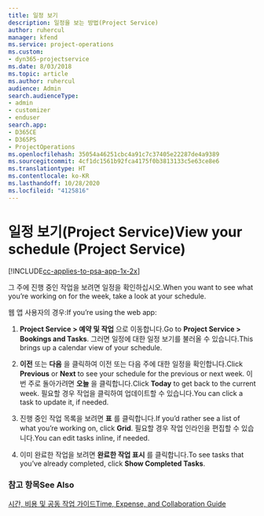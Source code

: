 ```yaml
---
title: 일정 보기
description: 일정을 보는 방법(Project Service)
author: ruhercul
manager: kfend
ms.service: project-operations
ms.custom:
- dyn365-projectservice
ms.date: 8/03/2018
ms.topic: article
ms.author: ruhercul
audience: Admin
search.audienceType:
- admin
- customizer
- enduser
search.app:
- D365CE
- D365PS
- ProjectOperations
ms.openlocfilehash: 35054a46251cbc4a91c7c37405e22287de4a9389
ms.sourcegitcommit: 4cf1dc1561b92fca4175f0b3813133c5e63ce8e6
ms.translationtype: HT
ms.contentlocale: ko-KR
ms.lasthandoff: 10/28/2020
ms.locfileid: "4125816"
---
```

# <a name="view-your-schedule-project-service"></a><span data-ttu-id="6b4cb-103">일정 보기(Project Service)</span><span class="sxs-lookup"><span data-stu-id="6b4cb-103">View your schedule (Project Service)</span></span>

[!INCLUDE[cc-applies-to-psa-app-1x-2x](../includes/cc-applies-to-psa-app-1x-2x.md)]

<span data-ttu-id="6b4cb-104">그 주에 진행 중인 작업을 보려면 일정을 확인하십시오.</span><span class="sxs-lookup"><span data-stu-id="6b4cb-104">When you want to see what you’re working on for the week, take a look at your schedule.</span></span>  
  
 <span data-ttu-id="6b4cb-105">웹 앱 사용자의 경우:</span><span class="sxs-lookup"><span data-stu-id="6b4cb-105">If you’re using the web app:</span></span>  
  
1.  <span data-ttu-id="6b4cb-106">**Project Service > 예약 및 작업** 으로 이동합니다.</span><span class="sxs-lookup"><span data-stu-id="6b4cb-106">Go to **Project Service > Bookings and Tasks**.</span></span> <span data-ttu-id="6b4cb-107">그러면 일정에 대한 일정 보기를 불러올 수 있습니다.</span><span class="sxs-lookup"><span data-stu-id="6b4cb-107">This brings up a calendar view of your schedule.</span></span>  
  
2.  <span data-ttu-id="6b4cb-108">**이전** 또는 **다음** 을 클릭하여 이전 또는 다음 주에 대한 일정을 확인합니다.</span><span class="sxs-lookup"><span data-stu-id="6b4cb-108">Click **Previous** or **Next** to see your schedule for the previous or next week.</span></span> <span data-ttu-id="6b4cb-109">이번 주로 돌아가려면 **오늘** 을 클릭합니다.</span><span class="sxs-lookup"><span data-stu-id="6b4cb-109">Click **Today** to get back to the current week.</span></span> <span data-ttu-id="6b4cb-110">필요할 경우 작업을 클릭하여 업데이트할 수 있습니다.</span><span class="sxs-lookup"><span data-stu-id="6b4cb-110">You can click a task to update it, if needed.</span></span>  
  
3.  <span data-ttu-id="6b4cb-111">진행 중인 작업 목록을 보려면 **표** 를 클릭합니다.</span><span class="sxs-lookup"><span data-stu-id="6b4cb-111">If you’d rather see a list of what you’re working on, click **Grid**.</span></span> <span data-ttu-id="6b4cb-112">필요할 경우 작업 인라인을 편집할 수 있습니다.</span><span class="sxs-lookup"><span data-stu-id="6b4cb-112">You can edit tasks inline, if needed.</span></span>  
  
4.  <span data-ttu-id="6b4cb-113">이미 완료한 작업을 보려면 **완료한 작업 표시** 를 클릭합니다.</span><span class="sxs-lookup"><span data-stu-id="6b4cb-113">To see tasks that you’ve already completed, click **Show Completed Tasks**.</span></span>  
  
### <a name="see-also"></a><span data-ttu-id="6b4cb-114">참고 항목</span><span class="sxs-lookup"><span data-stu-id="6b4cb-114">See Also</span></span>  
 [<span data-ttu-id="6b4cb-115">시간, 비용 및 공동 작업 가이드</span><span class="sxs-lookup"><span data-stu-id="6b4cb-115">Time, Expense, and Collaboration Guide</span></span>](../psa/time-expense-collaboration-guide.md)
